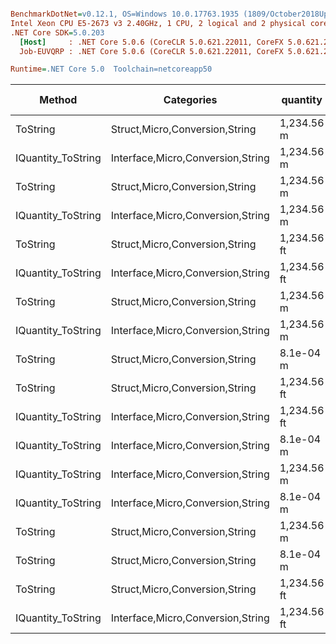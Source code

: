``` ini

BenchmarkDotNet=v0.12.1, OS=Windows 10.0.17763.1935 (1809/October2018Update/Redstone5)
Intel Xeon CPU E5-2673 v3 2.40GHz, 1 CPU, 2 logical and 2 physical cores
.NET Core SDK=5.0.203
  [Host]     : .NET Core 5.0.6 (CoreCLR 5.0.621.22011, CoreFX 5.0.621.22011), X64 RyuJIT
  Job-EUVQRP : .NET Core 5.0.6 (CoreCLR 5.0.621.22011, CoreFX 5.0.621.22011), X64 RyuJIT

Runtime=.NET Core 5.0  Toolchain=netcoreapp50  

```
|             Method |                        Categories |    quantity | format | culture |       Mean |    Error |   StdDev |  StdErr |        Min |        Max |     Median |  Gen 0 | Gen 1 | Gen 2 | Allocated |
|------------------- |---------------------------------- |------------ |------- |-------- |-----------:|---------:|---------:|--------:|-----------:|-----------:|-----------:|-------:|------:|------:|----------:|
|           ToString |    Struct,Micro,Conversion,String |  1,234.56 m |      v |         |   437.5 ns |  8.64 ns |  8.87 ns | 2.15 ns |   419.6 ns |   450.1 ns |   438.6 ns | 0.0119 |     - |     - |     192 B |
| IQuantity_ToString | Interface,Micro,Conversion,String |  1,234.56 m |      v |         |   444.7 ns |  8.96 ns |  8.80 ns | 2.20 ns |   425.2 ns |   459.2 ns |   444.8 ns | 0.0119 |     - |     - |     192 B |
|           ToString |    Struct,Micro,Conversion,String |  1,234.56 m |      a |         |   577.6 ns | 11.57 ns | 16.96 ns | 3.15 ns |   550.5 ns |   613.4 ns |   573.5 ns | 0.0401 |     - |     - |     640 B |
| IQuantity_ToString | Interface,Micro,Conversion,String |  1,234.56 m |      a |         |   581.3 ns | 11.67 ns | 12.98 ns | 2.98 ns |   558.3 ns |   603.7 ns |   581.0 ns | 0.0401 |     - |     - |     640 B |
|           ToString |    Struct,Micro,Conversion,String | 1,234.56 ft |     a2 |         |   714.7 ns | 14.34 ns | 18.13 ns | 3.78 ns |   681.8 ns |   744.3 ns |   714.1 ns | 0.0439 |     - |     - |     696 B |
| IQuantity_ToString | Interface,Micro,Conversion,String | 1,234.56 ft |     a2 |         |   724.9 ns | 13.08 ns | 12.24 ns | 3.16 ns |   704.0 ns |   743.7 ns |   726.3 ns | 0.0439 |     - |     - |     696 B |
|           ToString |    Struct,Micro,Conversion,String |  1,234.56 m |     f2 |         | 1,253.5 ns | 23.65 ns | 22.12 ns | 5.71 ns | 1,213.0 ns | 1,290.8 ns | 1,255.7 ns | 0.0477 |     - |     - |     752 B |
| IQuantity_ToString | Interface,Micro,Conversion,String |  1,234.56 m |     f2 |         | 1,284.6 ns | 23.96 ns | 34.36 ns | 6.49 ns | 1,229.8 ns | 1,366.7 ns | 1,282.1 ns | 0.0477 |     - |     - |     752 B |
|           ToString |    Struct,Micro,Conversion,String |   8.1e-04 m |      ? |         | 1,474.4 ns | 27.78 ns | 28.53 ns | 6.92 ns | 1,437.6 ns | 1,518.5 ns | 1,474.0 ns | 0.0591 |     - |     - |     952 B |
|           ToString |    Struct,Micro,Conversion,String | 1,234.56 ft |      ? |   ru-RU | 1,512.0 ns | 24.38 ns | 26.08 ns | 6.15 ns | 1,468.3 ns | 1,550.9 ns | 1,519.2 ns | 0.0610 |     - |     - |     960 B |
| IQuantity_ToString | Interface,Micro,Conversion,String | 1,234.56 ft |      ? |   ru-RU | 1,514.6 ns | 30.36 ns | 33.74 ns | 7.74 ns | 1,451.2 ns | 1,573.0 ns | 1,517.8 ns | 0.0610 |     - |     - |     960 B |
| IQuantity_ToString | Interface,Micro,Conversion,String |   8.1e-04 m |      ? |         | 1,520.6 ns | 29.89 ns | 36.71 ns | 7.83 ns | 1,446.4 ns | 1,582.0 ns | 1,523.9 ns | 0.0591 |     - |     - |     952 B |
| IQuantity_ToString | Interface,Micro,Conversion,String |  1,234.56 m |      ? |         | 1,575.0 ns | 30.73 ns | 32.88 ns | 7.75 ns | 1,527.1 ns | 1,631.2 ns | 1,574.6 ns | 0.0610 |     - |     - |     960 B |
| IQuantity_ToString | Interface,Micro,Conversion,String |   8.1e-04 m |     s4 |         | 1,622.4 ns | 23.86 ns | 19.92 ns | 5.53 ns | 1,580.6 ns | 1,647.6 ns | 1,631.0 ns | 0.0629 |     - |     - |     992 B |
|           ToString |    Struct,Micro,Conversion,String |  1,234.56 m |      ? |         | 1,630.6 ns | 30.31 ns | 28.35 ns | 7.32 ns | 1,592.2 ns | 1,689.7 ns | 1,617.2 ns | 0.0610 |     - |     - |     960 B |
|           ToString |    Struct,Micro,Conversion,String |   8.1e-04 m |     s4 |         | 1,634.8 ns | 31.88 ns | 29.82 ns | 7.70 ns | 1,575.0 ns | 1,696.7 ns | 1,639.5 ns | 0.0629 |     - |     - |     992 B |
|           ToString |    Struct,Micro,Conversion,String | 1,234.56 ft |      ? |         | 1,777.2 ns | 33.99 ns | 40.46 ns | 8.83 ns | 1,704.8 ns | 1,859.2 ns | 1,770.5 ns | 0.0610 |     - |     - |     976 B |
| IQuantity_ToString | Interface,Micro,Conversion,String | 1,234.56 ft |      ? |         | 1,783.9 ns | 34.20 ns | 36.59 ns | 8.62 ns | 1,734.4 ns | 1,862.9 ns | 1,777.8 ns | 0.0610 |     - |     - |     976 B |
